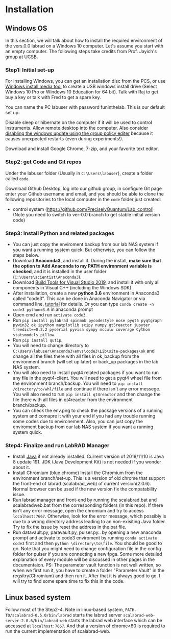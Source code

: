 # Installation

## Windows OS
In this section, we will talk about how to install the required environment of the vers.0.0 labrad on a Windows 10 computer.
Let's assume you start with an empty computer. The following steps take credits from Prof. Jayich's group at UCSB.

### Step1: Initial set-up
For installing Windows, you can get an installation disc from the PCS, or use [Windows install media tool](https://www.microsoft.com/en-us/software-download/windows10) to create a USB windows install drive (Select Windows 10 Pro or Windows 10 Education for 64 bit). Talk with Raj to get buy a key or talk with Fred to get a spare key. 

You can name the PC labuser with password funinthelab. This is our default set up. 

Disable sleep or hibernate on the computer if it will be used to control instruments. Allow remote desktop into the computer. Also consider [disabling the windows update using the group policy editer](https://www.easeus.com/todo-backup-resource/how-to-stop-windows-10-from-automatically-update.html#part2) because it causes unexpected restarts (even during experiments!).

Download and install Google Chrome, 7-zip, and your favorite text editor.

### Step2: get Code and Git repos

Under the labuser folder (Usually in `C:\Users\labuser`), create a folder called `code`.

Download Github Desktop, log into our github group, in configure Git page enter your Github username and email, and you should be able to clone the following repositories to the local computer in the `code` folder just created:
- control system (https://github.com/PreciselyQuantum/Lab_control) (Note you need to switch to ver-0.0 branch to get stable initial version code)

### Step3: Install Python and related packages
* You can just copy the enviroment backup from our lab NAS system if you want a running system quick. But otherwise, you can follow the steps below.
* Download **Anaconda3**, and install it. During the install, **make sure that the option to Add Anaconda to my PATH environment variable is checked**, and it is installed in the user folder (`C:\Users\scientist\Anaconda3`).
* Download [Build Tools for Visual Studio 2019](https://visualstudio.microsoft.com/downloads/#build-tools-for-visual-studio-2019), and install it with only all components in Visual C++ (including the Windows SDK).
* After installation, create a new **python 3.6** environment in Anaconda3 called "code3". This can be done in Anaconda Navigator or via command line. [tutorial](https://conda.io/docs/user-guide/tasks/manage-environments.html) for details. Or you can type `conda create -n code3 python=3.6` in anaconda prompt
* Open cmd and run `activate code3`.
* Run `pip install pylabrad spinmob pycodestyle nose pyqt5 pyqtgraph pywin32 ok ipython matplotlib scipy numpy qt5reactor jupyter treedict==0.2.2 pyserial pyvisa sympy mcculw coverage Cython statsmodels pillow`.
* Run `pip install qutip`.
* You will need to change directory to `C:\Users\labuser\Anaconda3\envs\code3\Lib\site-packages\ok` and change all the files there with all files in ok_backup from the environment branch (will set up later) or back_up packages in the lab NAS system.
* You will also need to install pyqt4 related packages if you want to run any file in the pyqt4-client. You will need to get a pyqt4 wheel file from the environment branch/backup. You will need to `pip install /directory/to/whl/file` and continue if there isn't any error messege. You will also need to run `pip install qt4reactor` and then change the file there with all files in qt4reactor from the environment branch/backup.
* You can check the env.png to check the package versions of a running system and comapre it with your end if you had any trouble running some codes due to environement. Also, you can just copy the enviroment backup from our lab NAS system if you want a running system quick.


### Step4: Finalize and run LabRAD Manager
* Install [Java](https://www.java.com/en/download/) if not already installed. Current version of 2018/11/10 is Java 8 update 191. JDK (Java Development Kit) is not needed if you wonder about it.
* Install Chromium (blue chrome)
Install the Chromium from the environment branch/set-up. This is a version of old chrome that support the front-end of labrad (scalabrad_web) of current version(2.0.6). Normal browser can be used if the new version fix the compatability issue.
* Run labrad manager and front-end by running the scalabrad.bat and scalabradweb.bat from the corresponding folders (in this repo). If there isn't any error message, open the chromium and try to access `localhost:7667`. Otherwise, look for the error message, which possibly is due to a wrong directory address leading to an non-exisiting Java folder. Try to fix the issue by reset the address in the bat file.
* Run datavault.py, paravault.py, pulser.py.. by opening a new anaconda prompt and activate to code3 enviroment by running `conda activate code3` first and then `python \directory\to\file`. You should be good to go. Note that you might need to change configuration file in the config folder for pulser if you are connecting a new fpga. Some more detailed explanation of every module will be discussed in other pages in the documentaion.
PS: The parameter vault function is not well written, so when we first run it, you have to create a folder "Parameter Vault" in the regsitry(Chromium) and then run it. After that it is always good to go. I will try to find some spare time to fix this in the code.

## Linux based system
Follow most of the Step2-4. Note in linux-based system, `PATH-TO/scalabrad-0.5.0/bin/labrad` starts the labrad server `scalabrad-web-server-2.0.6/bin/labrad-web` starts the labrad web interface which can be accessed at `localhost:7667`. And that a version of chrome<80 is required to run the current implementation of scalabrad-web.


